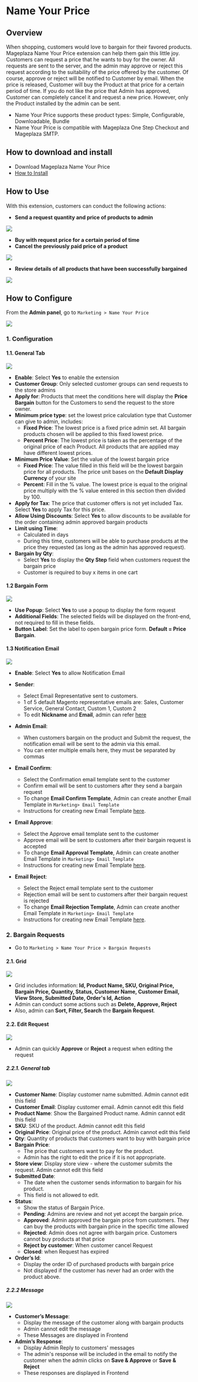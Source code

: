 # Name Your Price

## Overview

When shopping, customers would love to bargain for their favored products. Mageplaza Name Your Price extension can help them gain this little joy. Customers can request a price that he wants to buy for the owner. All requests are sent to the server, and the admin may approve or reject this request according to the suitability of the price offered by the customer. Of course, approve or reject will be notified to Customer by email. When the price is released, Customer will buy the Product at that price for a certain period of time. If you do not like the price that Admin has approved, Customer can completely cancel it and request a new price. However, only the Product installed by the admin can be sent.

- Name Your Price supports these product types: Simple, Configurable, Downloadable, Bundle
- Name Your Price is compatible with Mageplaza One Step Checkout and Mageplaza SMTP.
## How to download and install

- Download Mageplaza Name Your Price
- [How to Install](https://www.mageplaza.com/install-magento-2-extension/)


## How to Use

With this extension, customers can conduct the following actions:
- **Send a request quantity and price of products to admin**

![](https://i.imgur.com/skUc8Qy.png)

- **Buy with request price for a certain period of time**
- **Cancel the previously paid price of a product**

![](https://i.imgur.com/BVOkF7G.png)

- **Review details of all products that have been successfully bargained**

![](https://i.imgur.com/FZPlAnO.png)

## How to Configure

From the **Admin panel**, go to `Marketing > Name Your Price`

![](https://i.imgur.com/FK7fEc5.png)


### 1. Configuration

#### 1.1. General Tab

![](https://i.imgur.com/anThjqB.png)

- **Enable**: Select **Yes** to enable the extension
- **Customer Group**: Only selected customer groups can send requests to the store admins
- **Apply for**: Products that meet the conditions here will display the **Price Bargain** button for the Customers to send the request to the store owner.
- **Minimum price type**: set the lowest price calculation type that Customer can give to admin, includes:
  - **Fixed Price**: The lowest price is a fixed price admin set. All bargain products chosen will be applied to this fixed lowest price. 
  - **Percent Price**: The lowest price is taken as the percentage of the original price of each Product. All products that are applied may have different lowest prices. 
- **Minimum Price Value**: Set the value of the lowest bargain price
  - **Fixed Price**: The value filled in this field will be the lowest bargain price for all products. The price unit bases on the **Default Display Currency** of your site
  - **Percent**: Fill in the % value. The lowest price is equal to the original price multiply with the % value entered in this section then divided by 100.
- **Apply for Tax**: The price that customer offers is not yet included Tax. Select **Yes** to apply Tax for this price.
- **Allow Using Discounts**: Select **Yes** to allow discounts to be available for the order containing admin approved bargain products
- **Limit using Time**:
  - Calculated in days
  - During this time, customers will be able to purchase products at the price they requested (as long as the admin has approved request).
- **Bargain by Qty**:
  - Select **Yes** to display the **Qty Step** field when customers request the bargain price
  - Customer is required to buy x items in one cart
  
  
#### 1.2 Bargain Form

![](https://i.imgur.com/64JbHym.png)

  - **Use Popup**: Select **Yes** to use a popup to display the form request
  - **Additional Fields**: The selected fields will be displayed on the front-end, not required to fill in these fields.
  - **Button Label**: Set the label to open bargain price form. **Default = Price Bargain**.
  
  
#### 1.3 Notification Email

![](https://i.imgur.com/DOVTAG4.png)

- **Enable**: Select **Yes** to allow Notification Email

- **Sender**:
  - Select Email Representative sent to customers.
  - 1 of 5 default Magento representative emails are: Sales, Customer Service, General Contact, Custom 1, Custom 2
  - To edit **Nickname** and **Email**, admin can refer [here](https://www.mageplaza.com/kb/how-change-store-email-addresses-magento-2.html)
  
- **Admin Email**:
  - When customers bargain on the product and Submit the request, the notification email will be sent to the admin via this email.
  - You can enter multiple emails here, they must be separated by commas
  
- **Email Confirm**:
  - Select the Confirmation email template sent to the customer
  - Confirm email will be sent to customers after they send a bargain request
  - To change **Email Confirm Template**, Admin can create another Email Template in `Marketing> Email Template`
  - Instructions for creating new Email Template [here](https://www.mageplaza.com/kb/how-to-customize-email-template-transactional-email-magento-2.html).
  
- **Email Approve**:
  - Select the Approve email template sent to the customer
  - Approve email will be sent to customers after their bargain request is accepted
  - To change **Email Approval Template**, Admin can create another Email Template in `Marketing> Email Template`
  - Instructions for creating new Email Template [here](https://www.mageplaza.com/kb/how-to-customize-email-template-transactional-email-magento-2.html).
  
- **Email Reject**:
  - Select the Reject email template sent to the customer
  - Rejection email will be sent to customers after their bargain request is rejected
  - To change **Email Rejection Template**, Admin can create another Email Template in `Marketing> Email Template`
  - Instructions for creating new Email Template [here](https://www.mageplaza.com/kb/how-to-customize-email-template-transactional-email-magento-2.html).
  
  
### 2. Bargain Requests

- Go to `Marketing > Name Your Price > Bargain Requests`

#### 2.1. Grid

![](https://i.imgur.com/V6NKO5A.png)

- Grid includes information: **Id, Product Name, SKU, Original Price, Bargain Price, Quantity, Status, Customer Name, Customer Email, View Store, Submitted Date, Order's Id, Action**
- Admin can conduct some actions such as **Delete, Approve, Reject**
- Also, admin can **Sort, Filter, Search** the **Bargain Request**.


#### 2.2. Edit Request

![](https://i.imgur.com/sqAlXsH.png)

- Admin can quickly **Approve** or **Reject** a request when editing the request

##### 2.2.1. General tab

![](https://i.imgur.com/AX59S3C.png)

- **Customer Name**: Display customer name submitted. Admin cannot edit this field
- **Customer Email**: Display customer email. Admin cannot edit this field
- **Product Name**: Show the Bargained Product name. Admin cannot edit this field
- **SKU**: SKU of the product. Admin cannot edit this field
- **Original Price**: Original price of the product. Admin cannot edit this field
- **Qty**: Quantity of products that customers want to buy with bargain price
- **Bargain Price**:
  - The price that customers want to pay for the product.
  - Admin has the right to edit the price if it is not appropriate.
- **Store view**: Display store view - where the customer submits the request. Admin cannot edit this field
- **Submitted Date**:
  - The date when the customer sends information to bargain for his product.
  - This field is not allowed to edit.
- **Status**:
  - Show the status of Bargain Price.
  - **Pending**: Admins are review and not yet accept the bargain price.
  - **Approved**: Admin approved the bargain price from customers. They can buy the products with bargain price in the specific time allowed
  - **Rejected**: Admin does not agree with bargain price. Customers cannot buy products at that price
  - **Reject by customer**: When customer cancel Request
  - **Closed**: when Request has expired
- **Order’s Id**:
  - Display the order ID of purchased products with bargain price 
  - Not displayed if the customer has never had an order with the product above.


##### 2.2.2 Message

![](https://i.imgur.com/6x4SdEn.png)

- **Customer’s Message**:
  - Display the message of the customer along with bargain products
  - Admin cannot edit the message
  - These Messages are displayed in Frontend
- **Admin’s Response**:
  - Display Admin Reply to customers' messages 
  - The admin's response will be included in the email to notify the customer when the admin clicks on **Save & Approve** or **Save & Reject**
  - These responses are displayed in Frontend
